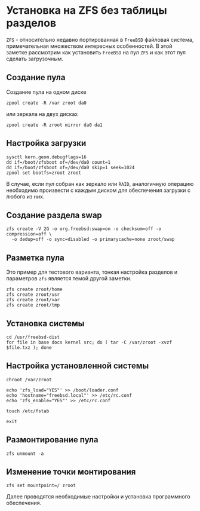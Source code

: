 # Установка на ZFS без таблицы разделов

`ZFS` - относительно недавно портированная в `FreeBSD` файловая система, примечательная множеством интересных особенностей. В этой заметке рассмотрим как установить `FreeBSD` на пул `ZFS` и как этот пул сделать загрузочным.

## Создание пула

Создание пула на одном диске

```text
zpool create -R /var zroot da0
```

или зеркала на двух дисках

```text
zpool create -R zroot mirror da0 da1
```

## Настройка загрузки

```text
sysctl kern.geom.debugflags=16
dd if=/boot/zfsboot of=/dev/da0 count=1
dd if=/boot/zfsboot of=/dev/da0 skip=1 seek=1024
zpool set bootfs=zroot zroot
```

В случае, если пул собран как зеркало или `RAID`, аналогичную операцию необходимо произвести с каждым диском для обеспечения загрузки с любого из них.

## Создание раздела swap

```text
zfs create -V 2G -o org.freebsd:swap=on -o checksum=off -o compression=off \
  -o dedup=off -o sync=disabled -o primarycache=none zroot/swap
```

## Разметка пула

Это пример для тестового варианта, тонкая настройка разделов и параметров `zfs` является темой другой заметки.

```text
zfs create zroot/home
zfs create zroot/usr
zfs create zroot/var
zfs create zroot/tmp
```

## Установка системы

```text
cd /usr/freebsd-dist
for file in base docs kernel src; do ( tar -C /var/zroot -xvzf $file.txz ); done
```

## Настройка установленной системы

```text
chroot /var/zroot

echo 'zfs_load="YES"' >> /boot/loader.conf
echo 'hostname="freebsd.local"' >> /etc/rc.conf
echo 'zfs_enable="YES"' >> /etc/rc.conf

touch /etc/fstab

exit
```

## Размонтирование пула

```text
zfs unmount -a
```

## Изменение точки монтирования

```text
zfs set mountpoint=/ zroot
```

Далее проводятся необходимые настройки и установка программного обеспечения.

